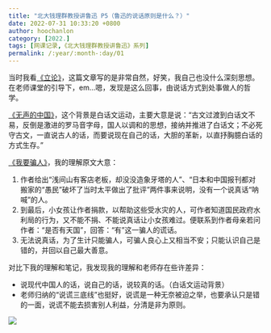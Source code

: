 ```yaml
---
title: "北大钱理群教授讲鲁迅 P5（鲁迅的说话原则是什么？）"
date: 2022-07-31 10:33:20 +0800
author: hoochanlon
category: [2022.]
tags: [网课记录,《北大钱理群教授讲鲁迅》系列]
permalink: /:year/:month-:day/01
---
```


当时我看[《立论》](https://www.kanunu8.com/book/4426/55991.html)，这篇文章写的是非常自然，好笑，我自己也没什么深刻思想。在老师课堂的引导下，em...嗯，发现是这么回事，由说话方式到处事做人的哲学。 <!-- more -->

[《无声的中国》](https://www.ppzuowen.com/luxunzuopinji/sanxianji/140543.html)，这个背景是白话文运动，主要大意是说：“古文过渡到白话文不易，反倒是激进的罗马音字母，国人以调和的思想，接纳并推进了白话文；不必死守古文，一直说古人的话，而要说现在自己的话，大胆的革新，以直抒胸臆白话的方式生存。”

[《我要骗人》](https://read.lmeee.com/reader/sl4fny/61qq51z)，我的理解原文大意：

1. 作者给出“浅间山有客店老板，却没没造象牙塔的人”、“日本和中国报刊都对搬家的“愚民”破坏了当时太平做出了批评”两件事来说明，没有一个说真话“呐喊”的人。
2. 到最后，小女孩让作者捐款，以帮助这些受水灾的人，可作者知道国民政府水利局的行为，又不能不捐、不能说真话让小女孩难过。便联系到作者母亲若问作者：“是否有天国”，回答：“有”这一骗人的谎话。
3. 无法说真话，为了生计只能骗人，可骗人良心上又相当不安；只能认识自己是错的，并回以自己最大善意。


对比下我的理解和笔记，我发现我的理解和老师存在些许差异：

* 说现代中国人的话，说自己的话，说较真的话。（白话文运动背景）
* 老师归纳的“说谎三底线”也挺好，说谎是一种无奈被迫之举，也要承认只是错的一面，说谎不能去损害别人利益，分清是非为原则。

![](https://s1.ax1x.com/2022/07/31/vFRwut.png)